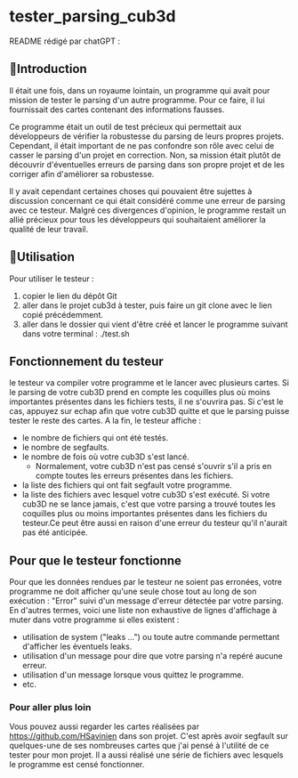 # tester_parsing_cub3d

README rédigé par chatGPT :

## 🚠Introduction
Il était une fois, dans un royaume lointain, un programme qui avait pour mission de tester le parsing d'un autre programme. Pour ce faire, il lui fournissait des cartes contenant des informations fausses.

Ce programme était un outil de test précieux qui permettait aux développeurs de vérifier la robustesse du parsing de leurs propres projets. Cependant, il était important de ne pas confondre son rôle avec celui de casser le parsing d'un projet en correction. Non, sa mission était plutôt de découvrir d'éventuelles erreurs de parsing dans son propre projet et de les corriger afin d'améliorer sa robustesse.

Il y avait cependant certaines choses qui pouvaient être sujettes à discussion concernant ce qui était considéré comme une erreur de parsing avec ce testeur. Malgré ces divergences d'opinion, le programme restait un allié précieux pour tous les développeurs qui souhaitaient améliorer la qualité de leur travail.

## 🛀Utilisation
Pour utiliser le testeur :
1) copier le lien du dépôt Git
2) aller dans le projet cub3d à tester, puis faire un git clone avec le lien copié précédemment.
3) aller dans le dossier qui vient d'être créé et lancer le programme suivant dans votre terminal : ./test.sh

## Fonctionnement du testeur
le testeur va compiler votre programme et le lancer avec plusieurs cartes. Si le parsing de votre cub3D prend en compte les coquilles plus où moins importantes présentes dans les fichiers tests, il ne s'ouvrira pas. Si c'est le cas, appuyez sur echap afin que votre cub3D quitte et que le parsing puisse tester le reste des cartes. 
A la fin, le testeur affiche :
- le nombre de fichiers qui ont été testés.
- le nombre de segfaults.
- le nombre de fois où votre cub3D s'est lancé.
  - Normalement, votre cub3D n'est pas censé s'ouvrir s'il a pris en compte toutes les erreurs présentes dans les fichiers.
- la liste des fichiers qui ont fait segfault votre programme.
- la liste des fichiers avec lesquel votre cub3D s'est exécuté. 
Si votre cub3D ne se lance jamais, c'est que votre parsing a trouvé toutes les coquilles plus ou moins importantes présentes dans les fichiers du testeur.Ce peut être aussi en raison d'une erreur du testeur qu'il n'aurait pas été anticipée.

## Pour que le testeur fonctionne
Pour que les données rendues par le testeur ne soient pas erronées, votre programme ne doit afficher qu'une seule chose tout au long de son exécution : "Error" suivi d'un message d'erreur détectée par votre parsing.
En d'autres termes, voici une liste non exhaustive de lignes d'affichage à muter dans votre programme si elles existent :
- utilisation de system ("leaks ...") ou toute autre commande permettant d'afficher les éventuels leaks.
- utilisation d'un message pour dire que votre parsing n'a repéré aucune erreur.
- utilisation d'un message lorsque vous quittez le programme.
- etc.

### Pour aller plus loin
Vous pouvez aussi regarder les cartes réalisées par https://github.com/HSavinien dans son projet. C'est après avoir segfault sur quelques-une de ses nombreuses cartes que j'ai pensé à l'utilité de ce tester pour mon projet. Il a aussi réalisé une série de fichiers avec lesquels le programme est censé fonctionner.
